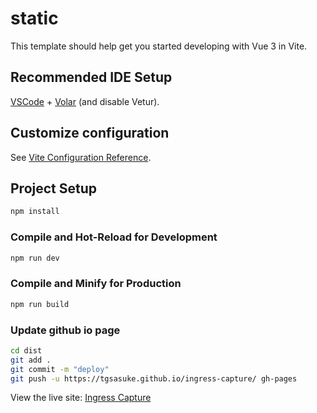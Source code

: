 # static

This template should help get you started developing with Vue 3 in Vite.

## Recommended IDE Setup

[VSCode](https://code.visualstudio.com/) + [Volar](https://marketplace.visualstudio.com/items?itemName=Vue.volar) (and disable Vetur).

## Customize configuration

See [Vite Configuration Reference](https://vite.dev/config/).

## Project Setup

```sh
npm install
```

### Compile and Hot-Reload for Development

```sh
npm run dev
```

### Compile and Minify for Production

```sh
npm run build
```

### Update github io page

```sh
cd dist
git add .
git commit -m "deploy"
git push -u https://tgsasuke.github.io/ingress-capture/ gh-pages
```
View the live site: [Ingress Capture](https://tgsasuke.github.io/ingress-capture/)
